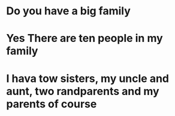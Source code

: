 # Do you have a big family

# Yes There are ten people in my family

# I hava tow sisters, my uncle and aunt, two randparents and my parents of course